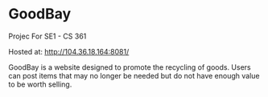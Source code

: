 # GoodBay
Projec For SE1 - CS 361

Hosted at: http://104.36.18.164:8081/

GoodBay is a website designed to promote the recycling of goods. Users can post items that may no longer be needed but do not have enough value to be worth selling. 
